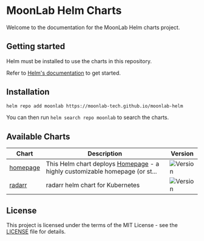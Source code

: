 # MoonLab Helm Charts

Welcome to the documentation for the MoonLab Helm charts project.

## Getting started

Helm must be installed to use the charts in this repository.

Refer to [Helm's documentation](https://helm.sh/docs/) to get started.

## Installation

```bash
helm repo add moonlab https://moonlab-tech.github.io/moonlab-helm
```

You can then run `helm search repo moonlab` to search the charts.

## Available Charts

| Chart | Description | Version |
|-------|-------------|---------|
| [homepage](charts/homepage/) | This Helm chart deploys [Homepage](https://gethomepage.dev/) - a highly customizable homepage (or st... | ![Version](https://img.shields.io/badge/homepage-1.3.21-success) |
| [radarr](charts/radarr/) | radarr helm chart for Kubernetes | ![Version](https://img.shields.io/badge/radarr-1.0.1-success) |


## License

This project is licensed under the terms of the MIT License - see the [LICENSE](LICENSE) file for details. 